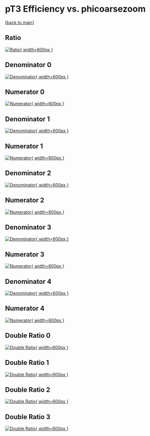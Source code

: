 # pT3 Efficiency vs. phicoarsezoom

[[back to main](./)]



## Ratio

[![Ratio](../mtv/var/pT3_base_13_-1_eff_phicoarsezoom.png){ width=600px }](../mtv/var/pT3_base_13_-1_eff_phicoarsezoom.pdf)

## Denominator 0

[![Denominator](../mtv/den/pT3_base_13_-1_eff_phicoarsezoom_den0.png){ width=600px }](../mtv/den/pT3_base_13_-1_eff_phicoarsezoom_den0.pdf)

## Numerator 0

[![Numerator](../mtv/num/pT3_base_13_-1_eff_phicoarsezoom_num0.png){ width=600px }](../mtv/num/pT3_base_13_-1_eff_phicoarsezoom_num0.pdf)

## Denominator 1

[![Denominator](../mtv/den/pT3_base_13_-1_eff_phicoarsezoom_den1.png){ width=600px }](../mtv/den/pT3_base_13_-1_eff_phicoarsezoom_den1.pdf)

## Numerator 1

[![Numerator](../mtv/num/pT3_base_13_-1_eff_phicoarsezoom_num1.png){ width=600px }](../mtv/num/pT3_base_13_-1_eff_phicoarsezoom_num1.pdf)

## Denominator 2

[![Denominator](../mtv/den/pT3_base_13_-1_eff_phicoarsezoom_den2.png){ width=600px }](../mtv/den/pT3_base_13_-1_eff_phicoarsezoom_den2.pdf)

## Numerator 2

[![Numerator](../mtv/num/pT3_base_13_-1_eff_phicoarsezoom_num2.png){ width=600px }](../mtv/num/pT3_base_13_-1_eff_phicoarsezoom_num2.pdf)

## Denominator 3

[![Denominator](../mtv/den/pT3_base_13_-1_eff_phicoarsezoom_den3.png){ width=600px }](../mtv/den/pT3_base_13_-1_eff_phicoarsezoom_den3.pdf)

## Numerator 3

[![Numerator](../mtv/num/pT3_base_13_-1_eff_phicoarsezoom_num3.png){ width=600px }](../mtv/num/pT3_base_13_-1_eff_phicoarsezoom_num3.pdf)

## Denominator 4

[![Denominator](../mtv/den/pT3_base_13_-1_eff_phicoarsezoom_den4.png){ width=600px }](../mtv/den/pT3_base_13_-1_eff_phicoarsezoom_den4.pdf)

## Numerator 4

[![Numerator](../mtv/num/pT3_base_13_-1_eff_phicoarsezoom_num4.png){ width=600px }](../mtv/num/pT3_base_13_-1_eff_phicoarsezoom_num4.pdf)

## Double Ratio 0

[![Double Ratio](../mtv/ratio/pT3_base_13_-1_eff_phicoarsezoom_ratio0.png){ width=600px }](../mtv/ratio/pT3_base_13_-1_eff_phicoarsezoom_ratio0.pdf)

## Double Ratio 1

[![Double Ratio](../mtv/ratio/pT3_base_13_-1_eff_phicoarsezoom_ratio1.png){ width=600px }](../mtv/ratio/pT3_base_13_-1_eff_phicoarsezoom_ratio1.pdf)

## Double Ratio 2

[![Double Ratio](../mtv/ratio/pT3_base_13_-1_eff_phicoarsezoom_ratio2.png){ width=600px }](../mtv/ratio/pT3_base_13_-1_eff_phicoarsezoom_ratio2.pdf)

## Double Ratio 3

[![Double Ratio](../mtv/ratio/pT3_base_13_-1_eff_phicoarsezoom_ratio3.png){ width=600px }](../mtv/ratio/pT3_base_13_-1_eff_phicoarsezoom_ratio3.pdf)

